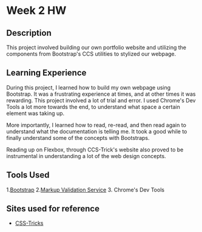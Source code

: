 # Week 2 HW
## Description
This project involved building our own portfolio website and utilizing the components from Bootstrap's CCS utilities to stylized our webpage.

## Learning Experience
During this project, I learned how to build my own webpage using Bootstrap. It was a frustrating experience at times, and at other times it was rewarding. This project involved a lot of trial and error. I used Chrome's Dev Tools a lot more towards the end, to understand what space a certain element was taking up. 

More importantly, I learned how to read, re-read, and then read again to understand what the documentation is telling me. It took a good while to finally understand some of the concepts with Bootstraps. 

Reading up on Flexbox, through CCS-Trick's website also proved to be instrumental in understanding a lot of the web design concepts. 

## Tools Used
1.[Bootstrap](https://getbootstrap.com)
2.[Markup Validation Service](https://validator.w3.org/#validate_by_input)
3. Chrome's Dev Tools

## Sites used for reference
* [CSS-Tricks](https://css-tricks.com/)
